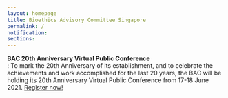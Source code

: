```yaml
---
layout: homepage
title: Bioethics Advisory Committee Singapore
permalink: /
notification: 
sections:
---
```

**BAC 20th Anniversary Virtual Public Conference** <br>: To mark the 20th Anniversary of its establishment, and to celebrate the achievements and work accomplished for the last 20 years, the BAC will be holding its 20th Anniversary Virtual Public Conference from 17-18 June 2021. <a href="https://www.bacvirtualconference.com">Register now!</a>
<!-- Type your notification here - the notification bar will not appear if this is empty. For other changes, refer to _data/homepage.yml to edit the homepage -->

